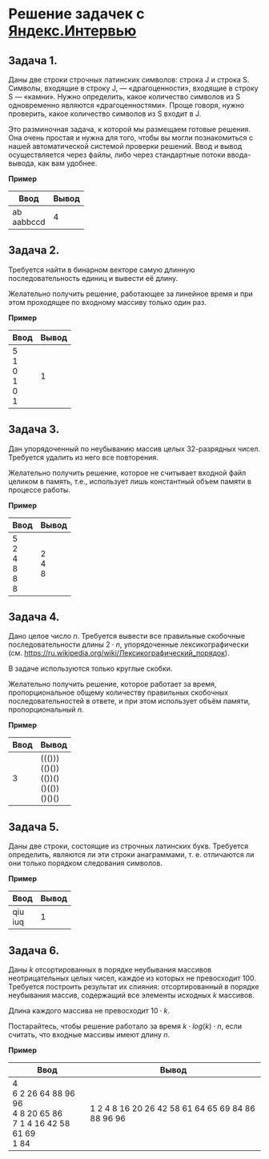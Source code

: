 # Решение задачек с [Яндекс.Интервью](https://contest.yandex.ru/contest/8458/enter)

## Задача 1.

Даны две строки строчных латинских символов: строка J и строка S. Символы, входящие в строку J, — «драгоценности», входящие в строку S — «камни». Нужно определить, какое количество символов из S одновременно являются «драгоценностями». Проще говоря, нужно проверить, какое количество символов из S входит в J.

Это разминочная задача, к которой мы размещаем готовые решения. Она очень простая и нужна для того, чтобы вы могли познакомиться с нашей автоматической системой проверки решений. Ввод и вывод осуществляется через файлы, либо через стандартные потоки ввода-вывода, как вам удобнее. 

**Пример**

|Ввод|Вывод|
|--|--|
|ab <br/> aabbccd|4|

## Задача 2.

Требуется найти в бинарном векторе самую длинную последовательность единиц и вывести её длину.

Желательно получить решение, работающее за линейное время и при этом проходящее по входному массиву только один раз.

**Пример**

|Ввод|Вывод|
|--|--|
|5 <br/> 1 <br/> 0 <br/> 1 <br/> 0 <br/> 1|1|

## Задача 3.

Дан упорядоченный по неубыванию массив целых 32-разрядных чисел. Требуется удалить из него все повторения.

Желательно получить решение, которое не считывает входной файл целиком в память, т.е., использует лишь константный объем памяти в процессе работы.

**Пример**

|Ввод|Вывод|
|--|--|
|5 <br/> 2 <br/> 4 <br/> 8 <br/> 8 <br/> 8|2 <br/> 4 <br/> 8|

## Задача 4.

Дано целое число $n$. Требуется вывести все правильные скобочные последовательности длины $2 \cdot n$, упорядоченные лексикографически (см. https://ru.wikipedia.org/wiki/Лексикографический_порядок).

В задаче используются только круглые скобки.

Желательно получить решение, которое работает за время, пропорциональное общему количеству правильных скобочных последовательностей в ответе, и при этом использует объём памяти, пропорциональный $n$.

**Пример**

|Ввод|Вывод|
|--|--|
|3|((())) <br/> (()()) <br/> (())() <br/> ()(()) <br/> ()()()|

## Задача 5.

Даны две строки, состоящие из строчных латинских букв. Требуется определить, являются ли эти строки анаграммами, т. е. отличаются ли они только порядком следования символов. 

**Пример**

|Ввод|Вывод|
|--|--|
|qiu <br/> iuq|1|

## Задача 6.

Даны $k$ отсортированных в порядке неубывания массивов неотрицательных целых чисел, каждое из которых не превосходит 100. Требуется построить результат их слияния: отсортированный в порядке неубывания массив, содержащий все элементы исходных $k$ массивов.

Длина каждого массива не превосходит $10 \cdot k$.

Постарайтесь, чтобы решение работало за время $k \cdot log(k) \cdot n$, если считать, что входные массивы имеют длину $n$.

**Пример**

|Ввод|Вывод|
|--|--|
|4 <br/> 6 2 26 64 88 96 96 <br/> 4 8 20 65 86 <br/> 7 1 4 16 42 58 61 69 <br/> 1 84|1 2 4 8 16 20 26 42 58 61 64 65 69 84 86 88 96 96|
